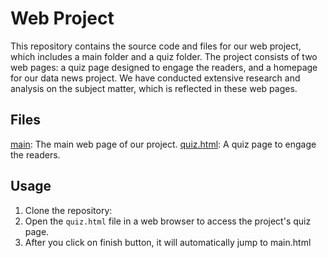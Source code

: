 # Web Project

This repository contains the source code and files for our web project, which includes a main folder and a quiz folder. The project consists of two web pages: a quiz page designed to engage the readers, and a homepage for our data news project. We have conducted extensive research and analysis on the subject matter, which is reflected in these web pages.

## Files

[main](#main/main.html): The main web page of our project.
[quiz.html](#quiz/quiz.html): A quiz page to engage the readers.

## Usage

1. Clone the repository:
2. Open the `quiz.html` file in a web browser to access the project's quiz page.
3. After you click on finish button, it will automatically jump to main.html
